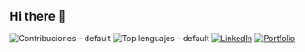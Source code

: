 ## Hi there 👋

![Contribuciones – default](https://github-readme-stats.vercel.app/api?username=jhernandez68&show_icons=true&theme=default)
![Top lenguajes – default](https://github-readme-stats.vercel.app/api/top-langs/?username=jhernandez68&layout=compact&theme=default)
[![LinkedIn](https://img.shields.io/badge/LinkedIn-Jhoan%20Hernandez-blue?logo=linkedin)](https://www.linkedin.com/in/jhoan-hernandez-161134191/)
[![Portfolio](https://img.shields.io/badge/Portfolio-jhernandez68.github.io-black?logo=github)](https://jhernandez68.github.io/portfolio/)
